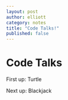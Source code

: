 ```yaml
---
layout: post
author: elliott
category: notes
title: "Code Talks!"
published: false
---
```


# Code Talks

First up: Turtle

Next up: Blackjack